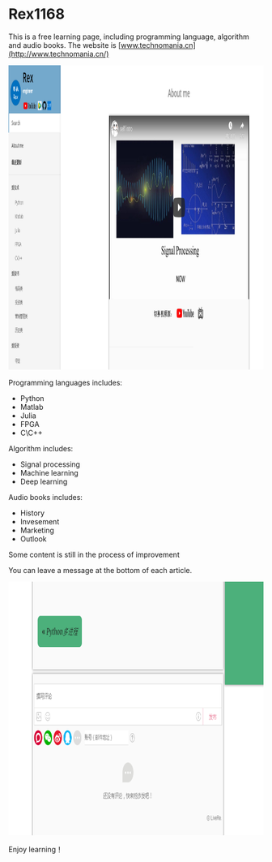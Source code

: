 # Rex1168

This is a free learning page, including programming language, algorithm and audio books.
The website is [www.technomania.cn](http://www.technomania.cn/)

<center>
<img src="https://github.com/Bounce00/pic/blob/master/git/githubpages.png?raw=true" width = "1459" height = "600" alt="" />
 
</center>

Programming languages includes:
 - Python
 - Matlab
 - Julia
 - FPGA
 - C\C++

Algorithm includes:
 - Signal processing
 - Machine learning
 - Deep learning

Audio books includes:
 - History
 - Invesement
 - Marketing
 - Outlook

Some content is still in the process of improvement

You can leave a message at the bottom of each article.
<center>
<img src="https://github.com/Bounce00/pic/blob/master/git/bottommessage.png?raw=true" width = "900" height = "500" alt="" />

</center>

Enjoy learning！


